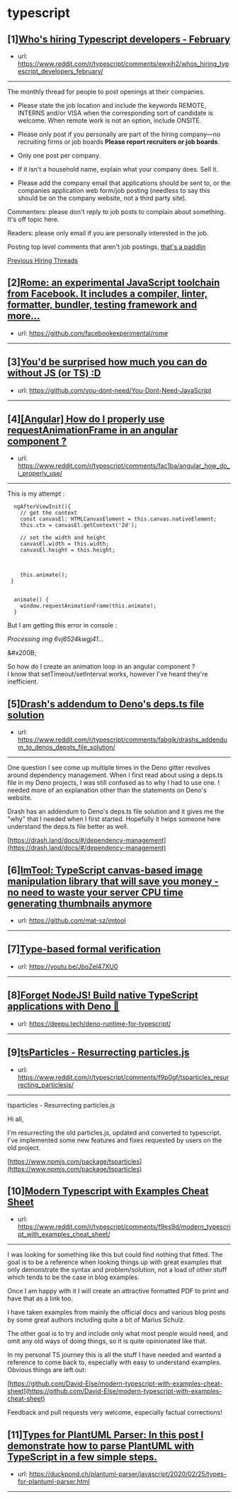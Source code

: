# typescript
## [1][Who's hiring Typescript developers - February](https://www.reddit.com/r/typescript/comments/ewxjh2/whos_hiring_typescript_developers_february/)
- url: https://www.reddit.com/r/typescript/comments/ewxjh2/whos_hiring_typescript_developers_february/
---
The monthly thread for people to post openings at their companies.

* Please state the job location and include the keywords REMOTE, INTERNS and/or VISA when the corresponding sort of candidate is welcome. When remote work is not an option, include ONSITE.

* Please only post if you personally are part of the hiring company—no recruiting firms or job boards **Please report recruiters or job boards**. 

* Only one post per company. 

* If it isn't a household name, explain what your company does. Sell it.

* Please add the company email that applications should be sent to, or the companies application web form/job posting (needless to say this should be on the company website, not a third party site).


Commenters: please don't reply to job posts to complain about something. It's off topic here.

Readers: please only email if you are personally interested in the job. 

Posting top level comments that aren't job postings, [that's a paddlin](https://i.imgur.com/FxMKfnY.jpg)

[Previous Hiring Threads](https://www.reddit.com/r/typescript/search?sort=new&amp;restrict_sr=on&amp;q=flair%3AMonthly%2BHiring%2BThread)
## [2][Rome: an experimental JavaScript toolchain from Facebook. It includes a compiler, linter, formatter, bundler, testing framework and more...](https://www.reddit.com/r/typescript/comments/fa83wh/rome_an_experimental_javascript_toolchain_from/)
- url: https://github.com/facebookexperimental/rome
---

## [3][You'd be surprised how much you can do without JS (or TS) :D](https://www.reddit.com/r/typescript/comments/fa7xlt/youd_be_surprised_how_much_you_can_do_without_js/)
- url: https://github.com/you-dont-need/You-Dont-Need-JavaScript
---

## [4][[Angular] How do I properly use requestAnimationFrame in an angular component ?](https://www.reddit.com/r/typescript/comments/fac1ba/angular_how_do_i_properly_use/)
- url: https://www.reddit.com/r/typescript/comments/fac1ba/angular_how_do_i_properly_use/
---
This is my attempt :  


      ngAfterViewInit(){
        // get the context
        const canvasEl: HTMLCanvasElement = this.canvas.nativeElement;
        this.ctx = canvasEl.getContext('2d');
    
        // set the width and height
        canvasEl.width = this.width;
        canvasEl.height = this.height;
    
    
    
        this.animate();
     }
     
     
      animate() {  
        window.requestAnimationFrame(this.animate);
      }

But I am getting this error in console : 

*Processing img 6vj6524kwgj41...*

&amp;#x200B;

  
So how do I create an animation loop in an angular component ?  
I know that setTimeout/setInterval works, however I've heard they're inefficient.
## [5][Drash's addendum to Deno's deps.ts file solution](https://www.reddit.com/r/typescript/comments/fabgik/drashs_addendum_to_denos_depsts_file_solution/)
- url: https://www.reddit.com/r/typescript/comments/fabgik/drashs_addendum_to_denos_depsts_file_solution/
---
One question I see come up multiple times in the Deno gitter revolves around dependency management. When I first read about using a deps.ts file in my Deno projects, I was still confused as to why I had to use one. I needed more of an explanation other than the statements on Deno's website.

Drash has an addendum to Deno's deps.ts file solution and it gives me the "why" that I needed when I first started. Hopefully it helps someone here understand the deps.ts file better as well.

[https://drash.land/docs/#/dependency-management](https://drash.land/docs/#/dependency-management)
## [6][ImTool: TypeScript canvas-based image manipulation library that will save you money - no need to waste your server CPU time generating thumbnails anymore](https://www.reddit.com/r/typescript/comments/f9tsse/imtool_typescript_canvasbased_image_manipulation/)
- url: https://github.com/mat-sz/imtool
---

## [7][Type-based formal verification](https://www.reddit.com/r/typescript/comments/fa2n0x/typebased_formal_verification/)
- url: https://youtu.be/JboZel47XU0
---

## [8][Forget NodeJS! Build native TypeScript applications with Deno 🦖](https://www.reddit.com/r/typescript/comments/f9fayv/forget_nodejs_build_native_typescript/)
- url: https://deepu.tech/deno-runtime-for-typescript/
---

## [9][tsParticles - Resurrecting particles.js](https://www.reddit.com/r/typescript/comments/f9p0gf/tsparticles_resurrecting_particlesjs/)
- url: https://www.reddit.com/r/typescript/comments/f9p0gf/tsparticles_resurrecting_particlesjs/
---
tsparticles - Resurrecting particles.js

Hi all,

I'm resurrecting the old particles.js, updated and converted to typescript. I've implemented some new features and fixes requested by users on the old project.

[https://www.npmjs.com/package/tsparticles](https://www.npmjs.com/package/tsparticles)
## [10][Modern Typescript with Examples Cheat Sheet](https://www.reddit.com/r/typescript/comments/f9es9d/modern_typescript_with_examples_cheat_sheet/)
- url: https://www.reddit.com/r/typescript/comments/f9es9d/modern_typescript_with_examples_cheat_sheet/
---
I was looking for something like this but could find nothing that fitted. The goal is to be a reference when looking things up with great examples that only demonstrate the syntax and problem/solution, not a load of other stuff which tends to be the case in blog examples.

Once I am happy with it I will create an attractive formatted PDF to print and have that as a link too.

I have taken examples from mainly the official docs and various blog posts by some great authors including quite a bit of Marius Schulz.

The other goal is to try and include only what most people would need, and omit any old ways of doing things, so it is quite opinionated like that. 

In my personal TS journey this is all the stuff I have needed and wanted a reference to come back to, especially with easy to understand examples. Obvious things are left out:

[https://github.com/David-Else/modern-typescript-with-examples-cheat-sheet](https://github.com/David-Else/modern-typescript-with-examples-cheat-sheet)

Feedback and pull requests very welcome, especially factual corrections!
## [11][Types for PlantUML Parser: In this post I demonstrate how to parse PlantUML with TypeScript in a few simple steps.](https://www.reddit.com/r/typescript/comments/f9c4hy/types_for_plantuml_parser_in_this_post_i/)
- url: https://duckpond.ch/plantuml-parser/javascript/2020/02/25/types-for-plantuml-parser.html
---

